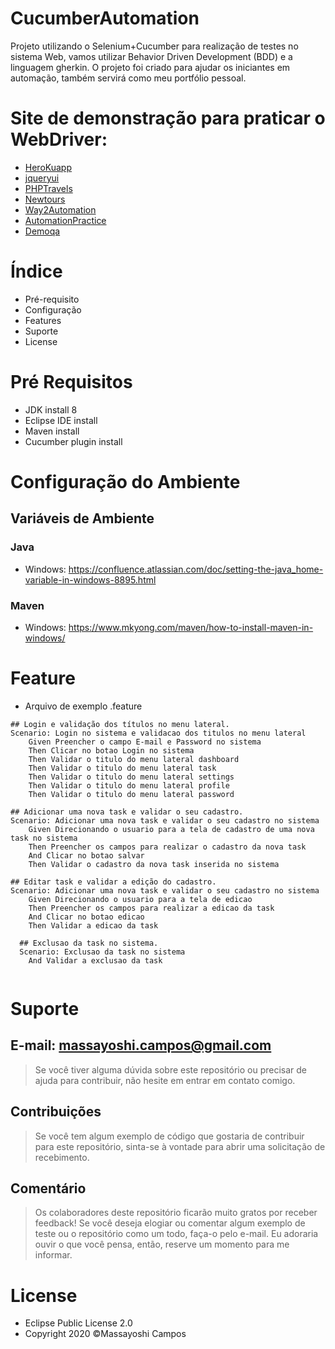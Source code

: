 # CucumberAutomation
Projeto utilizando o Selenium+Cucumber para realização de testes no sistema Web, vamos utilizar Behavior Driven Development (BDD) e a linguagem gherkin. O projeto foi criado para ajudar os iniciantes em automação, também servirá como meu portfólio pessoal.

# Site de demonstração para praticar o WebDriver:

- [HeroKuapp](http://the-internet.herokuapp.com/)
- [jqueryui](https://jqueryui.com/demos/)
- [PHPTravels](https://phptravels.com/demo/)
- [Newtours](http://newtours.demoaut.com/)
- [Way2Automation](http://www.way2automation.com/demo.html)
- [AutomationPractice](http://automationpractice.com/index.php)
- [Demoqa](https://demoqa.com/)

# Índice

- Pré-requisito
- Configuração
- Features
- Suporte
- License

# Pré Requisitos

- JDK install 8
- Eclipse IDE install
- Maven install
- Cucumber plugin install

# Configuração do Ambiente

## Variáveis de Ambiente

### Java

- Windows: https://confluence.atlassian.com/doc/setting-the-java_home-variable-in-windows-8895.html

### Maven

- Windows: https://www.mkyong.com/maven/how-to-install-maven-in-windows/

# Feature

- Arquivo de exemplo .feature

```
## Login e validação dos títulos no menu lateral.
Scenario: Login no sistema e validacao dos titulos no menu lateral
    Given Preencher o campo E-mail e Password no sistema
    Then Clicar no botao Login no sistema
    Then Validar o titulo do menu lateral dashboard
    Then Validar o titulo do menu lateral task
    Then Validar o titulo do menu lateral settings
    Then Validar o titulo do menu lateral profile
    Then Validar o titulo do menu lateral password

## Adicionar uma nova task e validar o seu cadastro.
Scenario: Adicionar uma nova task e validar o seu cadastro no sistema
    Given Direcionando o usuario para a tela de cadastro de uma nova task no sistema
    Then Preencher os campos para realizar o cadastro da nova task
    And Clicar no botao salvar
    Then Validar o cadastro da nova task inserida no sistema

## Editar task e validar a edição do cadastro.
Scenario: Adicionar uma nova task e validar o seu cadastro no sistema
    Given Direcionando o usuario para a tela de edicao
    Then Preencher os campos para realizar a edicao da task
    And Clicar no botao edicao
    Then Validar a edicao da task
    
  ## Exclusao da task no sistema.
  Scenario: Exclusao da task no sistema
    And Validar a exclusao da task


```
    
# Suporte
## E-mail: massayoshi.campos@gmail.com
> Se você tiver alguma dúvida sobre este repositório ou precisar de ajuda para contribuir, não hesite em entrar em contato comigo.

## Contribuições
> Se você tem algum exemplo de código que gostaria de contribuir para este repositório, sinta-se à vontade para abrir uma solicitação de recebimento.

## Comentário
> Os colaboradores deste repositório ficarão muito gratos por receber feedback! Se você deseja elogiar ou comentar algum exemplo de teste ou o repositório como um todo, faça-o pelo e-mail. Eu adoraria ouvir o que você pensa, então, reserve um momento para me informar.

# License
- Eclipse Public License 2.0
- Copyright 2020 ©Massayoshi Campos
